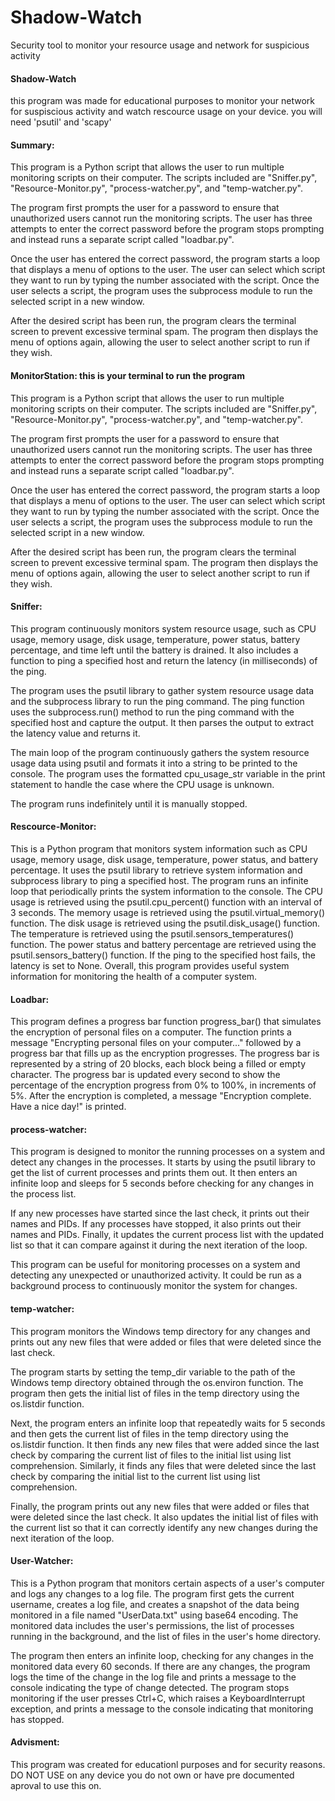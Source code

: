 # Shadow-Watch
Security tool to monitor your resource usage and network for suspicious activity

#### Shadow-Watch

this program was made for educational purposes to monitor your network for suspiscious activity
and watch rescource usage on your device. you will need 'psutil' and 'scapy'

#### Summary:

This program is a Python script that allows the user to run multiple monitoring scripts on their computer. The scripts included are "Sniffer.py", "Resource-Monitor.py", "process-watcher.py", and "temp-watcher.py".

The program first prompts the user for a password to ensure that unauthorized users cannot run the monitoring scripts. The user has three attempts to enter the correct password before the program stops prompting and instead runs a separate script called "loadbar.py".

Once the user has entered the correct password, the program starts a loop that displays a menu of options to the user. The user can select which script they want to run by typing the number associated with the script. Once the user selects a script, the program uses the subprocess module to run the selected script in a new window.

After the desired script has been run, the program clears the terminal screen to prevent excessive terminal spam. The program then displays the menu of options again, allowing the user to select another script to run if they wish.


#### MonitorStation: this is your terminal to run the program

This program is a Python script that allows the user to run multiple monitoring scripts on their computer. The scripts included are "Sniffer.py", "Resource-Monitor.py", "process-watcher.py", and "temp-watcher.py".

The program first prompts the user for a password to ensure that unauthorized users cannot run the monitoring scripts. The user has three attempts to enter the correct password before the program stops prompting and instead runs a separate script called "loadbar.py".

Once the user has entered the correct password, the program starts a loop that displays a menu of options to the user. The user can select which script they want to run by typing the number associated with the script. Once the user selects a script, the program uses the subprocess module to run the selected script in a new window.

After the desired script has been run, the program clears the terminal screen to prevent excessive terminal spam. The program then displays the menu of options again, allowing the user to select another script to run if they wish.

#### Sniffer:

This program continuously monitors system resource usage, such as CPU usage, memory usage, disk usage, temperature, power status, battery percentage, and time left until the battery is drained. It also includes a function to ping a specified host and return the latency (in milliseconds) of the ping.

The program uses the psutil library to gather system resource usage data and the subprocess library to run the ping command. The ping function uses the subprocess.run() method to run the ping command with the specified host and capture the output. It then parses the output to extract the latency value and returns it.

The main loop of the program continuously gathers the system resource usage data using psutil and formats it into a string to be printed to the console. The program uses the formatted cpu_usage_str variable in the print statement to handle the case where the CPU usage is unknown.

The program runs indefinitely until it is manually stopped.

#### Rescource-Monitor:

This is a Python program that monitors system information such as CPU usage, memory usage, disk usage, temperature, power status, and battery percentage. It uses the psutil library to retrieve system information and subprocess library to ping a specified host. The program runs an infinite loop that periodically prints the system information to the console. The CPU usage is retrieved using the psutil.cpu_percent() function with an interval of 3 seconds. The memory usage is retrieved using the psutil.virtual_memory() function. The disk usage is retrieved using the psutil.disk_usage() function. The temperature is retrieved using the psutil.sensors_temperatures() function. The power status and battery percentage are retrieved using the psutil.sensors_battery() function. If the ping to the specified host fails, the latency is set to None. Overall, this program provides useful system information for monitoring the health of a computer system.

#### Loadbar:

This program defines a progress bar function progress_bar() that simulates the encryption of personal files on a computer. The function prints a message "Encrypting personal files on your computer..." followed by a progress bar that fills up as the encryption progresses. The progress bar is represented by a string of 20 blocks, each block being a filled or empty character. The progress bar is updated every second to show the percentage of the encryption progress from 0% to 100%, in increments of 5%. After the encryption is completed, a message "Encryption complete. Have a nice day!" is printed.

#### process-watcher:

This program is designed to monitor the running processes on a system and detect any changes in the processes. It starts by using the psutil library to get the list of current processes and prints them out. It then enters an infinite loop and sleeps for 5 seconds before checking for any changes in the process list.

If any new processes have started since the last check, it prints out their names and PIDs. If any processes have stopped, it also prints out their names and PIDs. Finally, it updates the current process list with the updated list so that it can compare against it during the next iteration of the loop.

This program can be useful for monitoring processes on a system and detecting any unexpected or unauthorized activity. It could be run as a background process to continuously monitor the system for changes.

#### temp-watcher:

This program monitors the Windows temp directory for any changes and prints out any new files that were added or files that were deleted since the last check.

The program starts by setting the temp_dir variable to the path of the Windows temp directory obtained through the os.environ function. The program then gets the initial list of files in the temp directory using the os.listdir function.

Next, the program enters an infinite loop that repeatedly waits for 5 seconds and then gets the current list of files in the temp directory using the os.listdir function. It then finds any new files that were added since the last check by comparing the current list of files to the initial list using list comprehension. Similarly, it finds any files that were deleted since the last check by comparing the initial list to the current list using list comprehension.

Finally, the program prints out any new files that were added or files that were deleted since the last check. It also updates the initial list of files with the current list so that it can correctly identify any new changes during the next iteration of the loop.

#### User-Watcher:

This is a Python program that monitors certain aspects of a user's computer and logs any changes to a log file. The program first gets the current username, creates a log file, and creates a snapshot of the data being monitored in a file named "UserData.txt" using base64 encoding. The monitored data includes the user's permissions, the list of processes running in the background, and the list of files in the user's home directory.

The program then enters an infinite loop, checking for any changes in the monitored data every 60 seconds. If there are any changes, the program logs the time of the change in the log file and prints a message to the console indicating the type of change detected. The program stops monitoring if the user presses Ctrl+C, which raises a KeyboardInterrupt exception, and prints a message to the console indicating that monitoring has stopped.

#### Advisment:
This program was created for educationl purposes and for security reasons. DO NOT USE on any device you do not own or have pre documented aproval to use this on.
